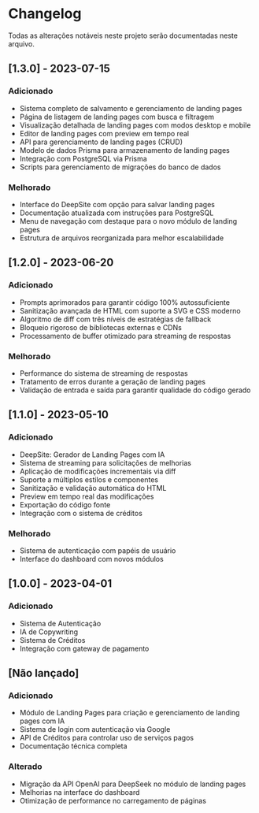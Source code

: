 # Changelog

Todas as alterações notáveis neste projeto serão documentadas neste arquivo.

## [1.3.0] - 2023-07-15

### Adicionado
- Sistema completo de salvamento e gerenciamento de landing pages
- Página de listagem de landing pages com busca e filtragem
- Visualização detalhada de landing pages com modos desktop e mobile
- Editor de landing pages com preview em tempo real
- API para gerenciamento de landing pages (CRUD)
- Modelo de dados Prisma para armazenamento de landing pages
- Integração com PostgreSQL via Prisma
- Scripts para gerenciamento de migrações do banco de dados

### Melhorado
- Interface do DeepSite com opção para salvar landing pages
- Documentação atualizada com instruções para PostgreSQL
- Menu de navegação com destaque para o novo módulo de landing pages
- Estrutura de arquivos reorganizada para melhor escalabilidade

## [1.2.0] - 2023-06-20

### Adicionado
- Prompts aprimorados para garantir código 100% autossuficiente
- Sanitização avançada de HTML com suporte a SVG e CSS moderno
- Algoritmo de diff com três níveis de estratégias de fallback
- Bloqueio rigoroso de bibliotecas externas e CDNs
- Processamento de buffer otimizado para streaming de respostas

### Melhorado
- Performance do sistema de streaming de respostas
- Tratamento de erros durante a geração de landing pages
- Validação de entrada e saída para garantir qualidade do código gerado

## [1.1.0] - 2023-05-10

### Adicionado
- DeepSite: Gerador de Landing Pages com IA
- Sistema de streaming para solicitações de melhorias
- Aplicação de modificações incrementais via diff
- Suporte a múltiplos estilos e componentes
- Sanitização e validação automática do HTML
- Preview em tempo real das modificações
- Exportação do código fonte
- Integração com o sistema de créditos

### Melhorado
- Sistema de autenticação com papéis de usuário
- Interface do dashboard com novos módulos

## [1.0.0] - 2023-04-01

### Adicionado
- Sistema de Autenticação
- IA de Copywriting
- Sistema de Créditos
- Integração com gateway de pagamento

## [Não lançado]

### Adicionado

- Módulo de Landing Pages para criação e gerenciamento de landing pages com IA
- Sistema de login com autenticação via Google
- API de Créditos para controlar uso de serviços pagos
- Documentação técnica completa

### Alterado

- Migração da API OpenAI para DeepSeek no módulo de landing pages
- Melhorias na interface do dashboard
- Otimização de performance no carregamento de páginas 